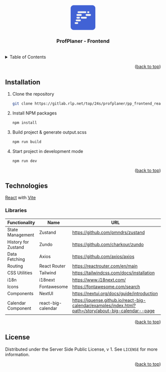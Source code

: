 <a name="readme-top"></a>

<!-- PROJECT LOGO -->
<br />
<div style="text-align: center">
  <a href="https://gitlab.rlp.net/top/24s/profplaner/pp_frontend_react">
    <img src="src/assets/logo.svg" alt="ProfPlaner - Logo" width="80" height="80">
  </a>
  <h3  style="text-align: center">ProfPlaner - Frontend</h3>
  <br />
</div>





<!-- TABLE OF CONTENTS -->
<details>
  <summary>Table of Contents</summary>
  <ol>
    <li><a href="#installation">Installation</a></li>
    <li>
      <a href="#technologies">Technologies</a>
      <ul>
        <li><a href="#libraries">Libraries</a></li>
      </ul>
    </li>
    <li><a href="#license">License</a></li>
  </ol>
</details>

<p style="text-align: right">(<a href="#readme-top">back to top</a>)</p>





## Installation

1. Clone the repository
   ```sh
   git clone https://gitlab.rlp.net/top/24s/profplaner/pp_frontend_react.git
   ```
2. Install NPM packages
   ```sh
   npm install
   ```
3. Build project & generate output.scss
   ```sh
   npm run build
   ```

4. Start project in development mode
   ```sh
   npm run dev
   ```

<p  style="text-align: right">(<a href="#readme-top">back to top</a>)</p>





<!-- TECHNOLOGIES -->
## Technologies

[React](https://react.dev/) with [Vite](https://vitejs.dev/)

### Libraries

| Functionality       | Name               | URL                                                                                                   |
|---------------------|--------------------|-------------------------------------------------------------------------------------------------------|
| State Management    | Zustand            | https://github.com/pmndrs/zustand                                                                     |
| History for Zustand | Zundo              | https://github.com/charkour/zundo                                                                     |
| Data Fetching       | Axios              | https://github.com/axios/axios                                                                        |
| Routing             | React Router       | https://reactrouter.com/en/main                                                                       |
| CSS Utilities       | Tailwind           | https://tailwindcss.com/docs/installation                                                             |
| i18n                | i18next            | https://www.i18next.com/                                                                              |
| Icons               | Fontawesome        | https://fontawesome.com/search                                                                        |
| Components          | NextUI             | https://nextui.org/docs/guide/introduction                                                            |
| Calendar Component  | react-big-calendar | https://jquense.github.io/react-big-calendar/examples/index.html?path=/story/about-big-calendar--page |

<p  style="text-align: right">(<a href="#readme-top">back to top</a>)</p>





<!-- LICENSE -->
## License

Distributed under the Server Side Public License, v 1. See `LICENSE` for more information.

<p  style="text-align: right">(<a href="#readme-top">back to top</a>)</p>
